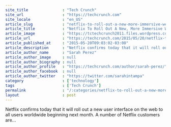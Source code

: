 ```yaml
---
site_title               : "Tech Crunch"
site_url                 : "https://techcrunch.com"
site_locale              : "en_US"
article_slug             : "netflix-to-roll-out-a-new-more-immersive-web-interface-starting-in-june"
article_title            : "Netflix To Roll Out A New, More Immersive Web Interface Starting In June"
article_image            : "https://tctechcrunch2011.files.wordpress.com/2015/05/screen-shot-2015-05-20-at-11-51-38-am.png?w=764&h=400&crop=1"
article_url              : "https://techcrunch.com/2015/05/20/netflix-to-roll-out-a-new-more-immersive-web-interface-starting-in-june/"
article_published_at     : "2015-05-20T09:03:02-03:00"
article_description      : "Netflix confirms today that it will roll out a new user interface on the web to all users worldwide beginning next month. A number of Netflix customers are..."
article_author_name      : "Sarah Perez"
article_author_image     : null
article_author_biography : null
article_author_profile   : "https://techcrunch.com/author/sarah-perez/"
article_author_facebook  : null
article_author_twitter   : "https://twitter.com/sarahintampa"
category                 : ['technology']
tags                     : ['Tech Crunch']
permalink                : "/:categories/netflix-to-roll-out-a-new-more-immersive-web-interface-starting-in-june/"
layout                   : post
---
```


Netflix confirms today that it will roll out a new user interface on the web to all users worldwide beginning next month. A number of Netflix customers are...
